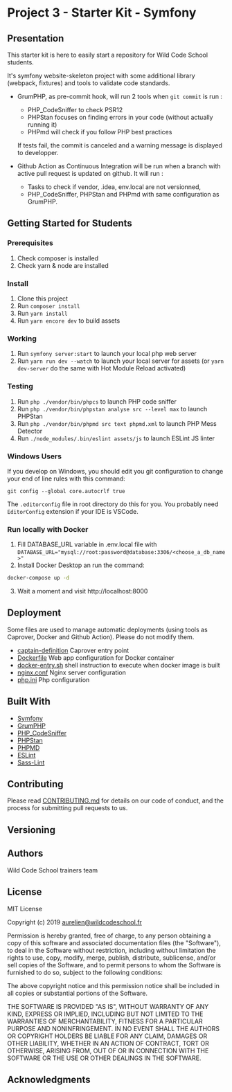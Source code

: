 # Project 3 - Starter Kit - Symfony

## Presentation

This starter kit is here to easily start a repository for Wild Code School students.

It's symfony website-skeleton project with some additional library (webpack, fixtures) and tools to validate code standards.

-   GrumPHP, as pre-commit hook, will run 2 tools when `git commit` is run :

    -   PHP_CodeSniffer to check PSR12
    -   PHPStan focuses on finding errors in your code (without actually running it)
    -   PHPmd will check if you follow PHP best practices

    If tests fail, the commit is canceled and a warning message is displayed to developper.

-   Github Action as Continuous Integration will be run when a branch with active pull request is updated on github. It will run :

    -   Tasks to check if vendor, .idea, env.local are not versionned,
    -   PHP_CodeSniffer, PHPStan and PHPmd with same configuration as GrumPHP.

## Getting Started for Students

### Prerequisites

1. Check composer is installed
2. Check yarn & node are installed

### Install

1. Clone this project
2. Run `composer install`
3. Run `yarn install`
4. Run `yarn encore dev` to build assets

### Working

1. Run `symfony server:start` to launch your local php web server
2. Run `yarn run dev --watch` to launch your local server for assets (or `yarn dev-server` do the same with Hot Module Reload activated)

### Testing

1. Run `php ./vendor/bin/phpcs` to launch PHP code sniffer
2. Run `php ./vendor/bin/phpstan analyse src --level max` to launch PHPStan
3. Run `php ./vendor/bin/phpmd src text phpmd.xml` to launch PHP Mess Detector
4. Run `./node_modules/.bin/eslint assets/js` to launch ESLint JS linter

### Windows Users

If you develop on Windows, you should edit you git configuration to change your end of line rules with this command:

`git config --global core.autocrlf true`

The `.editorconfig` file in root directory do this for you. You probably need `EditorConfig` extension if your IDE is VSCode.

### Run locally with Docker

1. Fill DATABASE_URL variable in .env.local file with
   `DATABASE_URL="mysql://root:password@database:3306/<choose_a_db_name>"`
2. Install Docker Desktop an run the command:

```bash
docker-compose up -d
```

3. Wait a moment and visit http://localhost:8000

## Deployment

Some files are used to manage automatic deployments (using tools as Caprover, Docker and Github Action). Please do not modify them.

-   [captain-definition](/captain-definition) Caprover entry point
-   [Dockerfile](/Dockerfile) Web app configuration for Docker container
-   [docker-entry.sh](/docker-entry.sh) shell instruction to execute when docker image is built
-   [nginx.conf](/ginx.conf) Nginx server configuration
-   [php.ini](/php.ini) Php configuration

## Built With

-   [Symfony](https://github.com/symfony/symfony)
-   [GrumPHP](https://github.com/phpro/grumphp)
-   [PHP_CodeSniffer](https://github.com/squizlabs/PHP_CodeSniffer)
-   [PHPStan](https://github.com/phpstan/phpstan)
-   [PHPMD](http://phpmd.org)
-   [ESLint](https://eslint.org/)
-   [Sass-Lint](https://github.com/sasstools/sass-lint)

## Contributing

Please read [CONTRIBUTING.md](https://gist.github.com/PurpleBooth/b24679402957c63ec426) for details on our code of conduct, and the process for submitting pull requests to us.

## Versioning

## Authors

Wild Code School trainers team

## License

MIT License

Copyright (c) 2019 aurelien@wildcodeschool.fr

Permission is hereby granted, free of charge, to any person obtaining a copy
of this software and associated documentation files (the "Software"), to deal
in the Software without restriction, including without limitation the rights
to use, copy, modify, merge, publish, distribute, sublicense, and/or sell
copies of the Software, and to permit persons to whom the Software is
furnished to do so, subject to the following conditions:

The above copyright notice and this permission notice shall be included in all
copies or substantial portions of the Software.

THE SOFTWARE IS PROVIDED "AS IS", WITHOUT WARRANTY OF ANY KIND, EXPRESS OR
IMPLIED, INCLUDING BUT NOT LIMITED TO THE WARRANTIES OF MERCHANTABILITY,
FITNESS FOR A PARTICULAR PURPOSE AND NONINFRINGEMENT. IN NO EVENT SHALL THE
AUTHORS OR COPYRIGHT HOLDERS BE LIABLE FOR ANY CLAIM, DAMAGES OR OTHER
LIABILITY, WHETHER IN AN ACTION OF CONTRACT, TORT OR OTHERWISE, ARISING FROM,
OUT OF OR IN CONNECTION WITH THE SOFTWARE OR THE USE OR OTHER DEALINGS IN THE
SOFTWARE.

## Acknowledgments
